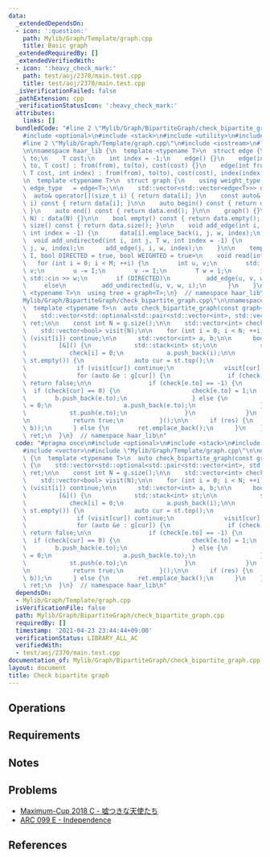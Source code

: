 ```yaml
---
data:
  _extendedDependsOn:
  - icon: ':question:'
    path: Mylib/Graph/Template/graph.cpp
    title: Basic graph
  _extendedRequiredBy: []
  _extendedVerifiedWith:
  - icon: ':heavy_check_mark:'
    path: test/aoj/2370/main.test.cpp
    title: test/aoj/2370/main.test.cpp
  _isVerificationFailed: false
  _pathExtension: cpp
  _verificationStatusIcon: ':heavy_check_mark:'
  attributes:
    links: []
  bundledCode: "#line 2 \"Mylib/Graph/BipartiteGraph/check_bipartite_graph.cpp\"\n\
    #include <optional>\n#include <stack>\n#include <utility>\n#include <vector>\n\
    #line 2 \"Mylib/Graph/Template/graph.cpp\"\n#include <iostream>\n#line 4 \"Mylib/Graph/Template/graph.cpp\"\
    \n\nnamespace haar_lib {\n  template <typename T>\n  struct edge {\n    int from,\
    \ to;\n    T cost;\n    int index = -1;\n    edge() {}\n    edge(int from, int\
    \ to, T cost) : from(from), to(to), cost(cost) {}\n    edge(int from, int to,\
    \ T cost, int index) : from(from), to(to), cost(cost), index(index) {}\n  };\n\
    \n  template <typename T>\n  struct graph {\n    using weight_type = T;\n    using\
    \ edge_type   = edge<T>;\n\n    std::vector<std::vector<edge<T>>> data;\n\n  \
    \  auto& operator[](size_t i) { return data[i]; }\n    const auto& operator[](size_t\
    \ i) const { return data[i]; }\n\n    auto begin() const { return data.begin();\
    \ }\n    auto end() const { return data.end(); }\n\n    graph() {}\n    graph(int\
    \ N) : data(N) {}\n\n    bool empty() const { return data.empty(); }\n    int\
    \ size() const { return data.size(); }\n\n    void add_edge(int i, int j, T w,\
    \ int index = -1) {\n      data[i].emplace_back(i, j, w, index);\n    }\n\n  \
    \  void add_undirected(int i, int j, T w, int index = -1) {\n      add_edge(i,\
    \ j, w, index);\n      add_edge(j, i, w, index);\n    }\n\n    template <size_t\
    \ I, bool DIRECTED = true, bool WEIGHTED = true>\n    void read(int M) {\n   \
    \   for (int i = 0; i < M; ++i) {\n        int u, v;\n        std::cin >> u >>\
    \ v;\n        u -= I;\n        v -= I;\n        T w = 1;\n        if (WEIGHTED)\
    \ std::cin >> w;\n        if (DIRECTED)\n          add_edge(u, v, w, i);\n   \
    \     else\n          add_undirected(u, v, w, i);\n      }\n    }\n  };\n\n  template\
    \ <typename T>\n  using tree = graph<T>;\n}  // namespace haar_lib\n#line 7 \"\
    Mylib/Graph/BipartiteGraph/check_bipartite_graph.cpp\"\n\nnamespace haar_lib {\n\
    \  template <typename T>\n  auto check_bipartite_graph(const graph<T> &g) {\n\
    \    std::vector<std::optional<std::pair<std::vector<int>, std::vector<int>>>>\
    \ ret;\n\n    const int N = g.size();\n\n    std::vector<int> check(N, -1);\n\
    \    std::vector<bool> visit(N);\n\n    for (int i = 0; i < N; ++i) {\n      if\
    \ (visit[i]) continue;\n\n      std::vector<int> a, b;\n\n      bool res =\n \
    \         [&]() {\n            std::stack<int> st;\n\n            st.push(i);\n\
    \            check[i] = 0;\n            a.push_back(i);\n\n            while (not\
    \ st.empty()) {\n              auto cur = st.top();\n              st.pop();\n\
    \              if (visit[cur]) continue;\n              visit[cur] = true;\n\n\
    \              for (auto &e : g[cur]) {\n                if (check[e.to] == check[cur])\
    \ return false;\n\n                if (check[e.to] == -1) {\n                \
    \  if (check[cur] == 0) {\n                    check[e.to] = 1;\n            \
    \        b.push_back(e.to);\n                  } else {\n                    check[e.to]\
    \ = 0;\n                    a.push_back(e.to);\n                  }\n\n      \
    \            st.push(e.to);\n                }\n              }\n            }\n\
    \n            return true;\n          }();\n\n      if (res) {\n        ret.emplace_back(std::make_pair(a,\
    \ b));\n      } else {\n        ret.emplace_back();\n      }\n    }\n\n    return\
    \ ret;\n  }\n}  // namespace haar_lib\n"
  code: "#pragma once\n#include <optional>\n#include <stack>\n#include <utility>\n\
    #include <vector>\n#include \"Mylib/Graph/Template/graph.cpp\"\n\nnamespace haar_lib\
    \ {\n  template <typename T>\n  auto check_bipartite_graph(const graph<T> &g)\
    \ {\n    std::vector<std::optional<std::pair<std::vector<int>, std::vector<int>>>>\
    \ ret;\n\n    const int N = g.size();\n\n    std::vector<int> check(N, -1);\n\
    \    std::vector<bool> visit(N);\n\n    for (int i = 0; i < N; ++i) {\n      if\
    \ (visit[i]) continue;\n\n      std::vector<int> a, b;\n\n      bool res =\n \
    \         [&]() {\n            std::stack<int> st;\n\n            st.push(i);\n\
    \            check[i] = 0;\n            a.push_back(i);\n\n            while (not\
    \ st.empty()) {\n              auto cur = st.top();\n              st.pop();\n\
    \              if (visit[cur]) continue;\n              visit[cur] = true;\n\n\
    \              for (auto &e : g[cur]) {\n                if (check[e.to] == check[cur])\
    \ return false;\n\n                if (check[e.to] == -1) {\n                \
    \  if (check[cur] == 0) {\n                    check[e.to] = 1;\n            \
    \        b.push_back(e.to);\n                  } else {\n                    check[e.to]\
    \ = 0;\n                    a.push_back(e.to);\n                  }\n\n      \
    \            st.push(e.to);\n                }\n              }\n            }\n\
    \n            return true;\n          }();\n\n      if (res) {\n        ret.emplace_back(std::make_pair(a,\
    \ b));\n      } else {\n        ret.emplace_back();\n      }\n    }\n\n    return\
    \ ret;\n  }\n}  // namespace haar_lib\n"
  dependsOn:
  - Mylib/Graph/Template/graph.cpp
  isVerificationFile: false
  path: Mylib/Graph/BipartiteGraph/check_bipartite_graph.cpp
  requiredBy: []
  timestamp: '2021-04-23 23:44:44+09:00'
  verificationStatus: LIBRARY_ALL_AC
  verifiedWith:
  - test/aoj/2370/main.test.cpp
documentation_of: Mylib/Graph/BipartiteGraph/check_bipartite_graph.cpp
layout: document
title: Check bipartite graph
---
```


## Operations

## Requirements

## Notes

## Problems

- [Maximum-Cup 2018 C - 嘘つきな天使たち](https://atcoder.jp/contests/maximum-cup-2018/tasks/maximum_cup_2018_c)
- [ARC 099 E - Independence](https://atcoder.jp/contests/arc099/tasks/arc099_c)

## References

